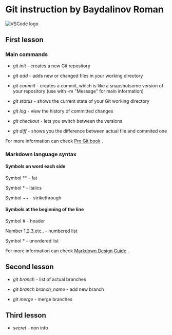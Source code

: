 # Git instruction by Baydalinov Roman 

![VSCode logo](https://miro.medium.com/max/640/1*MGcLJS1ZvMFcBA94PXn16Q.png)

## First lesson

### Main commands 

* *git init* - creates a new Git repository

* *git add* - adds new or changed files in your working directory

* *git commit* - creates a commit, which is like a snapshotsome version of your repository (use with -m "Message" for main information)

* *git status* - shows the current state of your Git working directory

* *git log* - view the history of committed changes

* *git checkout* - lets you switch between the versions

* *git diff* - shows you the difference between actual file and commited one

For more information can check [Pro Git book](https://git-scm.com/book/en/v2) .

### Markdown language syntax 

#### Symbols on word each side 

Symbol ** - fat

Symbol * - italics

Symbol ~~ - strikethrough

#### Symbols at the beginning of the line

Symbol # - header

Number 1,2,3,etc.. - numbered list

Symbol * - unordered list

For more information can check [Markdown Design Guide](https://gist.github.com/Jekins/2bf2d0638163f1294637) .

## Second lesson

* *git branch* - list of actual branches

* *git branch branch_name* - add new branch

* *git merge* - merge branches



## Third lesson

* *secret* - non info
